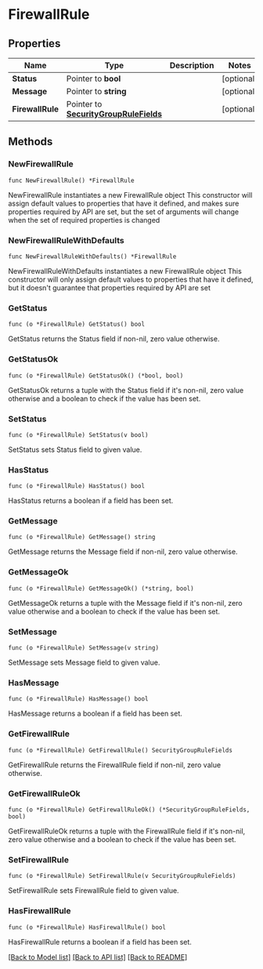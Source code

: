 # FirewallRule

## Properties

Name | Type | Description | Notes
------------ | ------------- | ------------- | -------------
**Status** | Pointer to **bool** |  | [optional] 
**Message** | Pointer to **string** |  | [optional] 
**FirewallRule** | Pointer to [**SecurityGroupRuleFields**](SecurityGroupRuleFields.md) |  | [optional] 

## Methods

### NewFirewallRule

`func NewFirewallRule() *FirewallRule`

NewFirewallRule instantiates a new FirewallRule object
This constructor will assign default values to properties that have it defined,
and makes sure properties required by API are set, but the set of arguments
will change when the set of required properties is changed

### NewFirewallRuleWithDefaults

`func NewFirewallRuleWithDefaults() *FirewallRule`

NewFirewallRuleWithDefaults instantiates a new FirewallRule object
This constructor will only assign default values to properties that have it defined,
but it doesn't guarantee that properties required by API are set

### GetStatus

`func (o *FirewallRule) GetStatus() bool`

GetStatus returns the Status field if non-nil, zero value otherwise.

### GetStatusOk

`func (o *FirewallRule) GetStatusOk() (*bool, bool)`

GetStatusOk returns a tuple with the Status field if it's non-nil, zero value otherwise
and a boolean to check if the value has been set.

### SetStatus

`func (o *FirewallRule) SetStatus(v bool)`

SetStatus sets Status field to given value.

### HasStatus

`func (o *FirewallRule) HasStatus() bool`

HasStatus returns a boolean if a field has been set.

### GetMessage

`func (o *FirewallRule) GetMessage() string`

GetMessage returns the Message field if non-nil, zero value otherwise.

### GetMessageOk

`func (o *FirewallRule) GetMessageOk() (*string, bool)`

GetMessageOk returns a tuple with the Message field if it's non-nil, zero value otherwise
and a boolean to check if the value has been set.

### SetMessage

`func (o *FirewallRule) SetMessage(v string)`

SetMessage sets Message field to given value.

### HasMessage

`func (o *FirewallRule) HasMessage() bool`

HasMessage returns a boolean if a field has been set.

### GetFirewallRule

`func (o *FirewallRule) GetFirewallRule() SecurityGroupRuleFields`

GetFirewallRule returns the FirewallRule field if non-nil, zero value otherwise.

### GetFirewallRuleOk

`func (o *FirewallRule) GetFirewallRuleOk() (*SecurityGroupRuleFields, bool)`

GetFirewallRuleOk returns a tuple with the FirewallRule field if it's non-nil, zero value otherwise
and a boolean to check if the value has been set.

### SetFirewallRule

`func (o *FirewallRule) SetFirewallRule(v SecurityGroupRuleFields)`

SetFirewallRule sets FirewallRule field to given value.

### HasFirewallRule

`func (o *FirewallRule) HasFirewallRule() bool`

HasFirewallRule returns a boolean if a field has been set.


[[Back to Model list]](../README.md#documentation-for-models) [[Back to API list]](../README.md#documentation-for-api-endpoints) [[Back to README]](../README.md)


